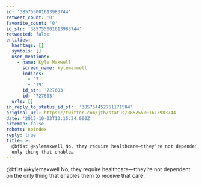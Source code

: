 ```yaml
---
id: '385755001613983744'
retweet_count: '0'
favorite_count: '0'
id_str: '385755001613983744'
retweeted: false
entities:
  hashtags: []
  symbols: []
  user_mentions:
    - name: Kyle Maxwell
      screen_name: kylemaxwell
      indices:
        - '7'
        - '19'
      id_str: '727603'
      id: '727603'
  urls: []
in_reply_to_status_id_str: '385754452751171584'
original_url: https://twitter.com/jth/status/385755001613983744
date: '2013-10-03T13:15:34.000Z'
sitemap: false
robots: noindex
reply: true
title: >-
  @bfist @kylemaxwell No, they require healthcare—tthey’re not dependent on the
  only thing that enable…
---
```


@bfist @kylemaxwell No, they require healthcare—tthey’re not dependent on the only thing that enables them to receive that care.